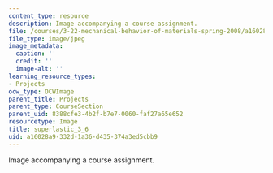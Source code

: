 ```yaml
---
content_type: resource
description: Image accompanying a course assignment.
file: /courses/3-22-mechanical-behavior-of-materials-spring-2008/a16028a9332d1a36d435374a3ed5cbb9_superlastic_3_6.jpg
file_type: image/jpeg
image_metadata:
  caption: ''
  credit: ''
  image-alt: ''
learning_resource_types:
- Projects
ocw_type: OCWImage
parent_title: Projects
parent_type: CourseSection
parent_uid: 8388cfe3-4b2f-b7e7-0060-faf27a65e652
resourcetype: Image
title: superlastic_3_6
uid: a16028a9-332d-1a36-d435-374a3ed5cbb9
---
```

Image accompanying a course assignment.

